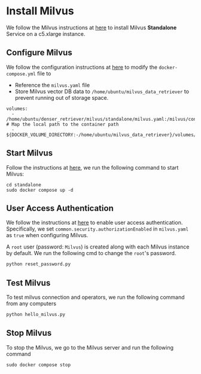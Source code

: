 # Install Milvus

We follow the Milvus instructions at [here](https://milvus.io/docs/install_standalone-docker-compose.md) to install Milvus **Standalone** Service on a c5.xlarge instance. 

## Configure Milvus

We follow the configuration instructions at [here](https://milvus.io/docs/configure-docker.md) to modify the `docker-compose.yml` file to

* Reference the `milvus.yaml` file
* Store Milvus vector DB data to `/home/ubuntu/milvus_data_retriever` to prevent running out of storage space.

```shell
volumes:
  - /home/ubuntu/denser_retriever/milvus/standalone/milvus.yaml:/milvus/configs/milvus.yaml   # Map the local path to the container path
  - ${DOCKER_VOLUME_DIRECTORY:-/home/ubuntu/milvus_data_retriever}/volumes/milvus:/var/lib/milvus
```

## Start Milvus

Follow the instructions at [here](https://milvus.io/docs/install_standalone-docker-compose.md), we run the following command to start Milvus:

```shell
cd standalone
sudo docker compose up -d
```

## User Access Authentication

We follow the instructions at [here](https://milvus.io/docs/authenticate.md) to enable user access authentication. Specifically, we set `common.security.authorizationEnabled` in `milvus.yaml` as `true` when configuring Milvus.

A `root` user (password: `Milvus`) is created along with each Milvus instance by default. We run the following cmd to change the `root`'s password. 

```python
python reset_password.py
```

## Test Milvus

To test milvus connection and operators, we run the following command from any computers

```python
python hello_milvus.py
```

##  Stop Milvus

To stop the Milvus, we go to the Milvus server and run the following command

```shell
sudo docker compose stop
```




